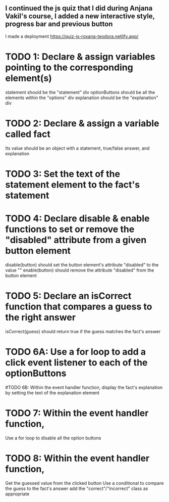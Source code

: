 ## I continued the js quiz that I did during Anjana Vakil's course, I added a new interactive style, progress bar and previous button 
I made a deployment https://quiz-js-roxana-teodora.netlify.app/

# TODO 1: Declare & assign variables pointing to the corresponding element(s)
statement should be the "statement" div
optionButtons should be all the elements within the "options" div
explanation should be the "explanation" div

# TODO 2: Declare & assign a variable called fact
Its value should be an object with a statement, true/false answer, and explanation

# TODO 3: Set the text of the statement element to the fact's statement

# TODO 4: Declare disable & enable functions to set or remove the "disabled" attribute from a given button element
disable(button) should set the button element's attribute "disabled" to the value ""
enable(button) should remove the attribute "disabled" from the button element

# TODO 5: Declare an isCorrect function that compares a guess to the right answer
isCorrect(guess) should return true if the guess matches the fact's answer

# TODO 6A: Use a for loop to add a click event listener to each of the optionButtons
#TODO 6B: Within the event handler function, display the fact's explanation by setting the text of the explanation element

# TODO 7: Within the event handler function,
Use a for loop to disable all the option buttons

# TODO 8: Within the event handler function,
Get the guessed value from the clicked button
Use a conditional to compare the guess to the fact's answer add the "correct"/"incorrect" class as appropriate
